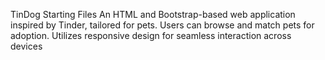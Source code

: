TinDog Starting Files
An HTML and Bootstrap-based web application inspired by Tinder, tailored for pets. Users can browse and match pets for adoption. Utilizes responsive design for seamless interaction across devices
